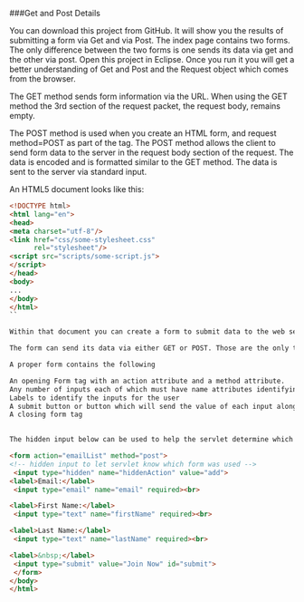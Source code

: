 ###Get and Post Details

You can download this project from GitHub. It will show you the results of submitting a form via Get and via Post. The index page contains two forms. The only difference between the two forms is one sends its data via get and the other via post. Open this project in Eclipse. Once you run it you will get a better understanding of Get and Post and the Request object which comes from the browser. 

The GET method sends form information via the URL. When using the GET method the 3rd section of the request packet, the request body, remains empty.

The POST method is used when you create an HTML form, and request method=POST as part of the tag. The POST method allows the client to send form data to the server in the request body section of the request. The data is encoded and is formatted similar to the GET method. The data is sent to the server via standard input.

 

An HTML5 document looks like this:

```html
<!DOCTYPE html>
<html lang="en">
<head>
<meta charset="utf-8"/>
<link href="css/some-stylesheet.css"
      rel="stylesheet"/>
<script src="scripts/some-script.js">
</script>
</head>
<body>
...
</body>
</html>
``

Within that document you can create a form to submit data to the web server. The form goes between the <body> and </body> tags. Our web server is Tomcat. A servlet is a program which extends Tomcat. The servlet gives Tomcat the ability to handle the url in the @WebServlet annotation at the top of your servlet code file.

The form can send its data via either GET or POST. Those are the only two choices.  GET sends the data in the URL. POST sends the data as the body of the request packet. The above application illustrates the difference.

A proper form contains the following

An opening Form tag with an action attribute and a method attribute.
Any number of inputs each of which must have name attributes identifying the name by which request.getParameter will refer to each
Labels to identify the inputs for the user
A submit button or button which will send the value of each input along with its name to the servlet for processing
A closing form tag
 

The hidden input below can be used to help the servlet determine which form was submitted.

<form action="emailList" method="post">
<!-- hidden input to let servlet know which form was used -->
 <input type="hidden" name="hiddenAction" value="add">
<label>Email:</label>
 <input type="email" name="email" required><br>

<label>First Name:</label>
 <input type="text" name="firstName" required><br>

<label>Last Name:</label>
 <input type="text" name="lastName" required><br>

<label>&nbsp;</label>
 <input type="submit" value="Join Now" id="submit">
 </form>
</body>
</html>
 